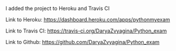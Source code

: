 
I added the project to Heroku and Travis CI

Link to Heroku: https://dashboard.heroku.com/apps/pythonmyexam 

Link to Travis CI: https://travis-ci.org/DaryaZvyagina/Python_exam

Link to Github: https://github.com/DaryaZvyagina/Python_exam
